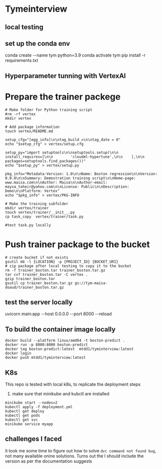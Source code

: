 # Tymeinterview

## local testing 
## set up the conda env
conda create --name tym python=3.9
conda activate tym
pip install -r requirements.txt





## Hyperparameter tunning with VertexAI
# Prepare the trainer packege
```
# Make folder for Python training script
#rm -rf vertex
mkdir vertex

# Add package information
touch vertex/README.md

setup_cfg="[egg_info]\n\ntag_build =\n\ntag_date = 0"
echo "$setup_cfg" > vertex/setup.cfg

setup_py="import setuptools\n\nsetuptools.setup(\n\n    install_requires=[\n\n        'cloudml-hypertune',\n\n    ],\n\n    packages=setuptools.find_packages())"
echo "$setup_py" > vertex/setup.py

pkg_info="Metadata-Version: 1.0\n\nName: Boston regression\n\nVersion: 0.0.0\n\nSummary: Demostration training script\n\nHome-page: www.maisa.com\n\nAuthor: Maisa\n\nAuthor-email: maysa_taheir@yahoo.com\n\nLicense: Public\n\nDescription: Demo\n\nPlatform: Vertex"
echo "$pkg_info" > vertex/PKG-INFO

# Make the training subfolder
mkdir vertex/trainer
touch vertex/trainer/__init__.py
cp task_copy  vertex/trainer/task.py 

#test task.py locally
```
# Push trainer package to the bucket
```
# create bucket if not exists
gsutil mb -l {LOCATION} -p {PROJECT_ID} {BUCKET_URI}
# zip package after local testing to copy it to the bucket
rm -f trainer_boston.tar trainer_boston.tar.gz
tar cvf trainer_boston.tar -C vertex .
gzip trainer_boston.tar
gsutil cp trainer_boston.tar.gz gs://tym-maisa-doaud/trainer_boston.tar.gz
```


## test the server locally 
uvicorn main:app --host 0.0.0.0 --port 8000 --reload


## To build  the container image locally
```
docker build --platform linux/amd64 -t boston-predict .
docker run -p 8000:8000 boston-predict
docker tag boston-predict:latest  mtdd1/tyminterview:latest
docker login
docker push mtdd1/tyminterview:latest 
```


## K8s
This repo is tested with local k8s, to replicate the deployment steps
1.  make sure that minikube and kubctl are installed
```
minikube start --nodes=2
kubectl apply -f deployment.yml
kubectl get deploy
kubectl get pods
kubectl get svc
minikube service myapp
```


## challenges I faced
it took me some time to figure out how to solve `dvc command not found bug`, not many available onine solutions. 
Turns out the I should include the version as per the documentation suggests

